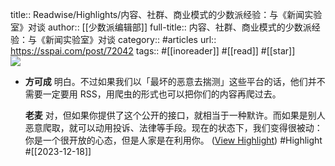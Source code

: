 title:: Readwise/Highlights/内容、社群、商业模式的少数派经验：与《新闻实验室》对谈
author:: [[少数派编辑部]]
full-title:: 内容、社群、商业模式的少数派经验：与《新闻实验室》对谈
category:: #articles
url:: https://sspai.com/post/72042
tags:: #[[inoreader]] #[[read]] #[[star]]  
![](https://cdn.sspai.com/article/b1423cb4-83d1-840f-c757-eb55936bd488.jpg)

- **方可成** 明白。不过如果我们以「最坏的恶意去揣测」这些平台的话，他们并不需要一定要用 RSS，用爬虫的形式也可以把你们的内容再爬过去。
  
  **老麦** 对，但如果你提供了这个公开的接口，就相当于一种默许。而如果是别人恶意爬取，就可以动用投诉、法律等手段。现在的状态下，我们变得很被动：你是一个很开放的心态，但是人家是在利用你。 ([View Highlight](https://read.readwise.io/read/01hhxdypt78h6hyv9bjxr7yvtb)) #Highlight #[[2023-12-18]]
